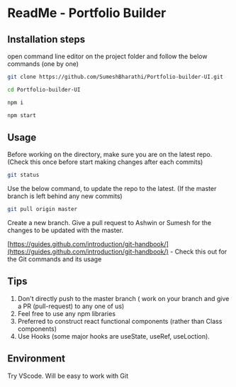 # ReadMe - Portfolio Builder



## Installation steps

open command line editor on the project folder and follow the below commands (one by one)


```bash
git clone https://github.com/SumeshBharathi/Portfolio-builder-UI.git

cd Portfolio-builder-UI

npm i

npm start
```

## Usage

Before working on the directory, make sure you are on the latest repo. (Check this once before start making changes after each commits)

```bash
git status
```

Use the below command, to update the repo to the latest.  (If the master branch is left behind any new commits)

```bash
git pull origin master
```


Create a new branch. Give a pull request to Ashwin or Sumesh for the changes to be updated with the master.

[https://guides.github.com/introduction/git-handbook/](https://guides.github.com/introduction/git-handbook/) - Check this out for the Git commands and its usage

## Tips 
1. Don't directly push to the master branch ( work on your branch and give a PR (pull-request) to any one of us)
2. Feel free to use any npm libraries
3. Preferred to construct react functional components (rather than Class components) 
4. Use Hooks (some major hooks are useState, useRef, useLoction). 

## Environment
Try VScode. Will be easy to work with Git
